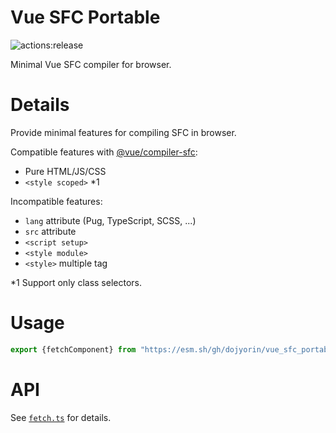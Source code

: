 # **Vue SFC Portable**
![actions:release](https://github.com/dojyorin/vue_sfc_portable/actions/workflows/release.yaml/badge.svg)

Minimal Vue SFC compiler for browser.

# Details
Provide minimal features for compiling SFC in browser.

Compatible features with [@vue/compiler-sfc](https://www.npmjs.com/package/@vue/compiler-sfc):

- Pure HTML/JS/CSS
- `<style scoped>` *1

Incompatible features:

- `lang` attribute (Pug, TypeScript, SCSS, ...)
- `src` attribute
- `<script setup>`
- `<style module>`
- `<style>` multiple tag

*1 Support only class selectors.

# Usage
```ts
export {fetchComponent} from "https://esm.sh/gh/dojyorin/vue_sfc_portable@version/mod.ts?bundle&target=esnext";
```

# API
See [`fetch.ts`](./src/fetch.ts) for details.